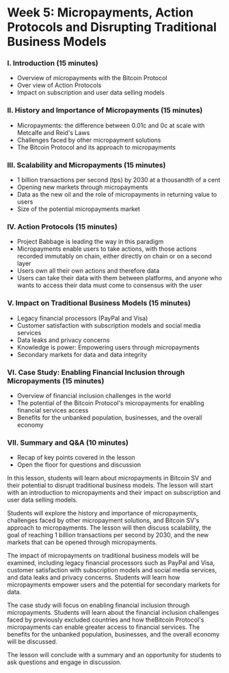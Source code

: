 # Week 5: Micropayments, Action Protocols and Disrupting Traditional Business Models

### I. Introduction (15 minutes)

* Overview of micropayments with the Bitcoin Protocol
* Over view of Action Protocols
* Impact on subscription and user data selling models&#x20;

### II. History and Importance of Micropayments (15 minutes)&#x20;

* Micropayments: the difference between 0.01c and 0c at scale with Metcalfe and Reid's Laws&#x20;
* Challenges faced by other micropayment solutions&#x20;
* The Bitcoin Protocol and its approach to micropayments&#x20;

### III. Scalability and Micropayments (15 minutes)&#x20;

* 1 billion transactions per second (tps) by 2030 at a thousandth of a cent&#x20;
* Opening new markets through micropayments&#x20;
* Data as the new oil and the role of micropayments in returning value to users&#x20;
* Size of the potential micropayments market

### &#x20;IV. Action Protocols (15 minutes)

* Project Babbage is leading the way in this paradigm
* Micropayments enable users to take actions, with those actions recorded immutably on chain, either directly on chain or on a second layer
* Users own all their own actions and therefore data
* Users can take their data with them between platforms, and anyone who wants to access their data must come to consensus with the user

### V. Impact on Traditional Business Models (15 minutes)&#x20;

* Legacy financial processors (PayPal and Visa)&#x20;
* Customer satisfaction with subscription models and social media services&#x20;
* Data leaks and privacy concerns&#x20;
* Knowledge is power: Empowering users through micropayments&#x20;
* Secondary markets for data and data integrity&#x20;

### VI. Case Study: Enabling Financial Inclusion through Micropayments (15 minutes)&#x20;

* Overview of financial inclusion challenges in the world&#x20;
* The potential of the Bitcoin Protocol's micropayments for enabling financial services access&#x20;
* Benefits for the unbanked population, businesses, and the overall economy&#x20;

### &#x20; VII. Summary and Q\&A (10 minutes)&#x20;

* Recap of key points covered in the lesson&#x20;
* Open the floor for questions and discussion&#x20;

&#x20;&#x20;

In this lesson, students will learn about micropayments in Bitcoin SV and their potential to disrupt traditional business models. The lesson will start with an introduction to micropayments and their impact on subscription and user data selling models.&#x20;

Students will explore the history and importance of micropayments, challenges faced by other micropayment solutions, and Bitcoin SV's approach to micropayments. The lesson will then discuss scalability, the goal of reaching 1 billion transactions per second by 2030, and the new markets that can be opened through micropayments.&#x20;

The impact of micropayments on traditional business models will be examined, including legacy financial processors such as PayPal and Visa, customer satisfaction with subscription models and social media services, and data leaks and privacy concerns. Students will learn how micropayments empower users and the potential for secondary markets for data.&#x20;

The case study will focus on enabling financial inclusion through micropayments. Students will learn about the financial inclusion challenges faced by previously excluded countries and how theBitcoin Protocol's micropayments can enable greater access to financial services. The benefits for the unbanked population, businesses, and the overall economy will be discussed.&#x20;

The lesson will conclude with a summary and an opportunity for students to ask questions and engage in discussion.&#x20;
